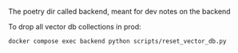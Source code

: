 The poetry dir called backend,
meant for dev notes on the backend

To drop all vector db collections in prod:
```bash
docker compose exec backend python scripts/reset_vector_db.py
```